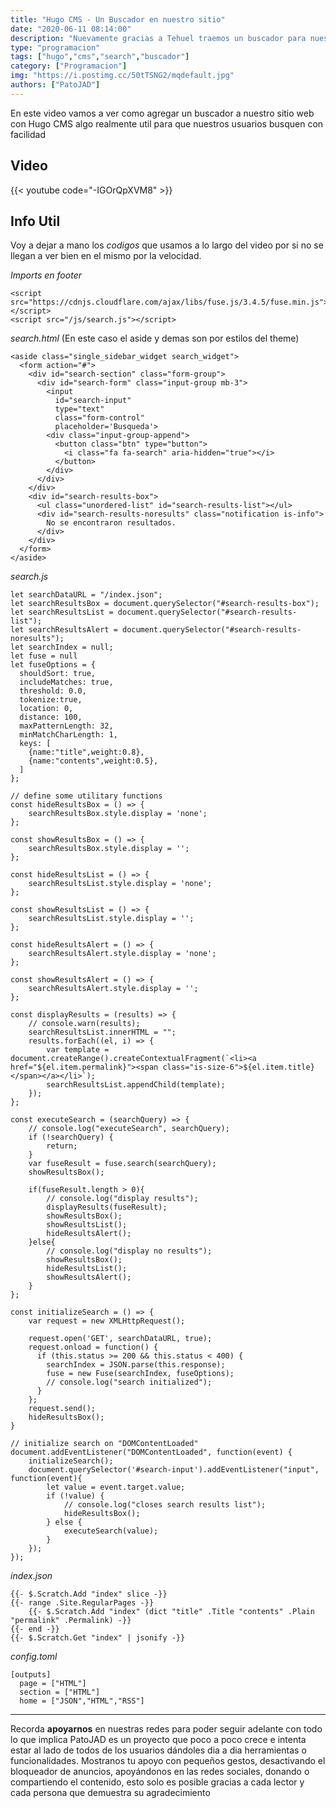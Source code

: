 ```yaml
---
title: "Hugo CMS - Un Buscador en nuestro sitio"
date: "2020-06-11 08:14:00"
description: "Nuevamente gracias a Tehuel traemos un buscador para nuestro sitio, es completamente funcional y muy útil"
type: "programacion"
tags: ["hugo","cms","search","buscador"]
category: ["Programacion"]
img: "https://i.postimg.cc/50tTSNG2/mqdefault.jpg"
authors: ["PatoJAD"]
---
```


En este video vamos a ver como agregar un buscador a nuestro sitio web con Hugo CMS algo realmente util para que nuestros usuarios busquen con facilidad




## Video


{{< youtube code="-IGOrQpXVM8" >}}



## Info Util



Voy a dejar a mano los *codigos* que usamos a lo largo del video por si no se llegan a ver bien en el mismo por la velocidad.  



*Imports en footer*

    <script src="https://cdnjs.cloudflare.com/ajax/libs/fuse.js/3.4.5/fuse.min.js">
    </script>
    <script src="/js/search.js"></script>



*search.html* (En este caso el aside y demas son por estilos del theme)

    <aside class="single_sidebar_widget search_widget">
      <form action="#">
        <div id="search-section" class="form-group">
          <div id="search-form" class="input-group mb-3">
            <input
              id="search-input"
              type="text"
              class="form-control"
              placeholder='Busqueda'>
            <div class="input-group-append">
              <button class="btn" type="button">
                <i class="fa fa-search" aria-hidden="true"></i>
              </button>
            </div>
          </div>
        </div>
        <div id="search-results-box">
          <ul class="unordered-list" id="search-results-list"></ul>
          <div id="search-results-noresults" class="notification is-info">
            No se encontraron resultados.
          </div>
        </div>
      </form>
    </aside>




*search.js*

    let searchDataURL = "/index.json";
    let searchResultsBox = document.querySelector("#search-results-box");
    let searchResultsList = document.querySelector("#search-results-list");
    let searchResultsAlert = document.querySelector("#search-results-noresults");
    let searchIndex = null;
    let fuse = null
    let fuseOptions = {
      shouldSort: true,
      includeMatches: true,
      threshold: 0.0,
      tokenize:true,
      location: 0,
      distance: 100,
      maxPatternLength: 32,
      minMatchCharLength: 1,
      keys: [
        {name:"title",weight:0.8},
        {name:"contents",weight:0.5},
      ]
    };

    // define some utilitary functions
    const hideResultsBox = () => {
        searchResultsBox.style.display = 'none';
    };

    const showResultsBox = () => {
        searchResultsBox.style.display = '';
    };

    const hideResultsList = () => {
        searchResultsList.style.display = 'none';
    };

    const showResultsList = () => {
        searchResultsList.style.display = '';
    };

    const hideResultsAlert = () => {
        searchResultsAlert.style.display = 'none';
    };

    const showResultsAlert = () => {
        searchResultsAlert.style.display = '';
    };

    const displayResults = (results) => {
        // console.warn(results);
        searchResultsList.innerHTML = "";
        results.forEach((el, i) => {
            var template = document.createRange().createContextualFragment(`<li><a href="${el.item.permalink}"><span class="is-size-6">${el.item.title}</span></a></li>`);
            searchResultsList.appendChild(template);
        });
    };

    const executeSearch = (searchQuery) => {
        // console.log("executeSearch", searchQuery);
        if (!searchQuery) {
            return;
        }
        var fuseResult = fuse.search(searchQuery);
        showResultsBox();

        if(fuseResult.length > 0){
            // console.log("display results");
            displayResults(fuseResult);
            showResultsBox();
            showResultsList();
            hideResultsAlert();
        }else{
            // console.log("display no results");
            showResultsBox();
            hideResultsList();
            showResultsAlert();
        }
    };

    const initializeSearch = () => {
        var request = new XMLHttpRequest();

        request.open('GET', searchDataURL, true);
        request.onload = function() {
          if (this.status >= 200 && this.status < 400) {
            searchIndex = JSON.parse(this.response);
            fuse = new Fuse(searchIndex, fuseOptions);
            // console.log("search initialized");
          }
        };
        request.send();
        hideResultsBox();
    }

    // initialize search on "DOMContentLoaded"
    document.addEventListener("DOMContentLoaded", function(event) {
        initializeSearch();
        document.querySelector('#search-input').addEventListener("input", function(event){
            let value = event.target.value;
            if (!value) {
                // console.log("closes search results list");
                hideResultsBox();
            } else {
                executeSearch(value);
            }
        });
    });






*index.json*

    {{- $.Scratch.Add "index" slice -}}
    {{- range .Site.RegularPages -}}
        {{- $.Scratch.Add "index" (dict "title" .Title "contents" .Plain "permalink" .Permalink) -}}
    {{- end -}}
    {{- $.Scratch.Get "index" | jsonify -}}





*config.toml*

    [outputs]
      page = ["HTML"]
      section = ["HTML"]
      home = ["JSON","HTML","RSS"]





---



Recorda **apoyarnos** en nuestras redes para poder seguir adelante con todo lo que implica PatoJAD es un proyecto que poco a poco crece e intenta estar al lado de todos de los usuarios dándoles dia a dia herramientas o funcionalidades. Mostranos tu apoyo con pequeños gestos, desactivando el bloqueador de anuncios, apoyándonos en las redes sociales, donando o compartiendo el contenido, esto solo es posible gracias a cada lector y cada persona que demuestra su agradecimiento
